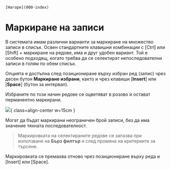 ```{only} html
[Нагоре](000-index)
```

# **Маркиране на записи**

В системата имам различни варианти за маркиране на множество записи в списък. Освен стандартните клавишни комбинации с [Ctrl] или [Shift] + маркиране на редове, има и друг удобен вариант. Той е особено подходящ, когато трябва да се селектират непоследователни записи в голям по обем списък.  

Опцията е достъпна след позициониране върху избран ред (запис) чрез десен бутон **Маркиране избрани**, както и чрез клавиши [**Insert**] или [**Space**] (бутон за интервал).  

Избраните по този начин редове се оцветяват в розово и остават перманентно маркирани.  

![](903-mark1.png){ class=align-center w=15cm }

Могат да бъдат маркирани неограничен брой записи, без да има значение тяхната последователност.  

> Маркировката на селектираните редове се запазва при използване на **Бърз филтър** и след промяна на критериите за търсене.  

Маркировката се премахва отново чрез позициониране върху реда и [Insert] или [Space].
